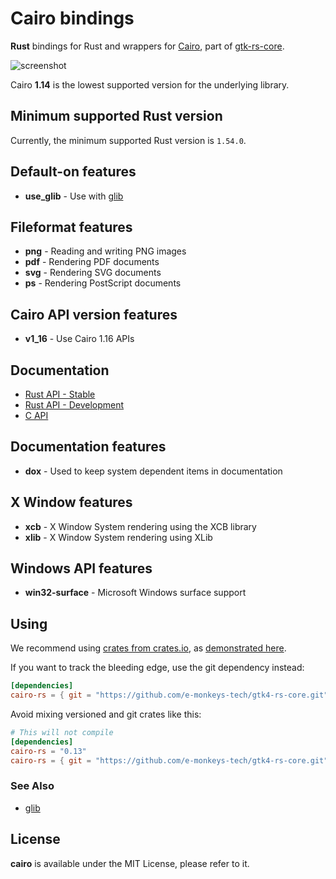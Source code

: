 # Cairo bindings

__Rust__ bindings for Rust and wrappers for [Cairo](https://www.cairographics.org/), part of [gtk-rs-core](https://github.com/e-monkeys-tech/gtk4-rs-core).

![screenshot](https://guillaume-gomez.fr/image/cairo.png)

Cairo __1.14__ is the lowest supported version for the underlying library.

## Minimum supported Rust version

Currently, the minimum supported Rust version is `1.54.0`.

## Default-on features

* **use_glib** - Use with [glib](mod@glib)

## Fileformat features

 * **png** - Reading and writing PNG images
 * **pdf** - Rendering PDF documents
 * **svg** - Rendering SVG documents
 * **ps** - Rendering PostScript documents

## Cairo API version features

 * **v1_16** - Use Cairo 1.16 APIs

## Documentation

 * [Rust API - Stable](https://e-monkeys-tech/gtk4-rs-core/stable/latest/docs/cairo)
 * [Rust API - Development](https://e-monkeys-tech/gtk4-rs-core/git/docs/cairo)
 * [C API](https://www.cairographics.org/documentation/)

## Documentation features

 * **dox** - Used to keep system dependent items in documentation

## X Window features

 * **xcb** - X Window System rendering using the XCB library
 * **xlib** - X Window System rendering using XLib

## Windows API features

 * **win32-surface** - Microsoft Windows surface support

## Using

We recommend using [crates from crates.io](https://crates.io/keywords/gtk-rs),
as [demonstrated here](https://gtk-rs.org/#using).

If you want to track the bleeding edge, use the git dependency instead:

```toml
[dependencies]
cairo-rs = { git = "https://github.com/e-monkeys-tech/gtk4-rs-core.git", package = "cairo-rs" }
```

Avoid mixing versioned and git crates like this:

```toml
# This will not compile
[dependencies]
cairo-rs = "0.13"
cairo-rs = { git = "https://github.com/e-monkeys-tech/gtk4-rs-core.git", package = "cairo-rs" }
```

### See Also

 * [glib](https://crates.io/crates/glib)

## License

__cairo__ is available under the MIT License, please refer to it.
